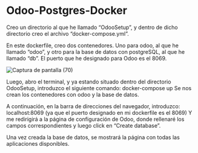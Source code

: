 # Odoo-Postgres-Docker

Creo un directorio al que he llamado “OdooSetup”, y dentro de dicho directorio creo el archivo 
“docker-compose.yml”.

En este dockerfile, creo dos contenedores. 
Uno para odoo, al que he llamado “odoo”, 
y otro para la base de datos con postgreSQL, al que he llamado “db”.
El puerto que he designado para Odoo es el 8069.



![Captura de pantalla (70)](https://user-images.githubusercontent.com/32130215/214528914-c5432f03-b79a-4fc1-9193-700e000447af.png)


Luego, abro el terminal, y ya estando situado dentro del directorio OdooSetup, introduzco el 
siguiente comando:
docker-compose up
Se nos crean los contenedores con odoo y la base de datos.

A continuación, en la barra de direcciones del navegador, introduzco:
localhost:8069
(ya que el puerto designado en mi dockerfile es el 8069)
Y me redirigirá a la página de configuración de Odoo, donde rellenaré los campos correspondientes 
y luego click en “Create database”.

Una vez creada la base de datos, se mostrará la página con todas las aplicaciones disponibles.
